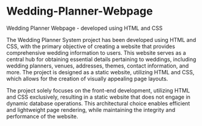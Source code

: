 # Wedding-Planner-Webpage
Wedding Planner Webpage - developed using HTML and CSS


The Wedding Planner System project has been developed using HTML and CSS, with the primary objective of creating a website that provides comprehensive wedding information to users. This website serves as a central hub for obtaining essential details pertaining to weddings, including wedding planners, venues, addresses, themes, contact information, and more. The project is designed as a static website, utilizing HTML and CSS, which allows for the creation of visually appealing page layouts. 

The project solely focuses on the front-end development, utilizing HTML and CSS exclusively, resulting in a static website that does not engage in dynamic database operations. This architectural choice enables efficient and lightweight page rendering, while maintaining the integrity and performance of the website.
